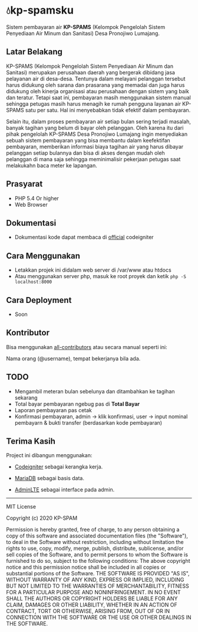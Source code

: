 # 💧kp-spamsku

Sistem pembayaran air **KP-SPAMS** (Kelompok Pengelolah Sistem Penyediaan Air Minum dan Sanitasi)  Desa Pronojiwo Lumajang.

## **Latar Belakang**

KP-SPAMS (Kelompok Pengelolah Sistem Penyediaan Air Minum dan Sanitasi) merupakan perusahaan daerah yang bergerak dibidang jasa pelayanan air di desa-desa. Tentunya dalam melayani pelanggan tersebut harus didukung oleh sarana dan prasarana yang memadai dan juga harus didukung oleh kinerja organisasi atau perusahaan dengan sistem yang baik dan teratur. Tetapi saat ini, pembayaran masih menggunakan sistem manual sehingga petugas masih harus menagih ke rumah pengguna layanan air KP-SPAMS satu per satu. Hal ini menyebabkan tidak efektif dalam pembayaran.

Selain itu, dalam proses pembayaran air setiap bulan sering terjadi masalah, banyak tagihan yang belum di bayar oleh pelanggan. Oleh karena itu dari pihak pengelolah KP-SPAMS Desa Pronojiwo Lumajang ingin menyediakan sebuah sistem pembayaran yang bisa membantu dalam keefektifan pembayaran, memberikan informasi biaya tagihan air yang harus dibayar pelanggan setiap bulannya dan bisa di akses dengan mudah oleh pelanggan di mana saja sehingga meminimalisir pekerjaan petugas saat melakukahn baca meter ke lapangan.

## **Prasyarat**

- PHP 5.4 Or higher
- Web Browser

## **Dokumentasi**
- Dokumentasi kode dapat membaca di [official](https://codeigniter.com/docs) codeigniter

## **Cara Menggunakan**
- Letakkan projek ini didalam web server di /var/www atau htdocs
- Atau menggunakan server php, masuk ke root proyek dan ketik ``` php -S localhost:8000 ```

## **Cara Deployment**

- Soon

## Kontributor

Bisa menggunakan [all-contributors](https://github.com/all-contributors/all-contributors)
atau secara manual seperti ini:

 Nama orang (@username), tempat bekerjanya bila ada.

 ## TODO
 - Mengambil meteran bulan sebelunya dan ditambahkan ke tagihan sekarang
 - Total bayar pembayaran ngebug pas di **Total Bayar**
 - Laporan pembayaran pas cetak
 - Konfirmasi pembayaran, admin -> klik konfirmasi, user -> input nominal pembayarn & bukti transfer (berdasarkan kode pembayaran)

## Terima Kasih

Project ini dibangun menggunakan:

- [Codeigniter](https://codeigniter.com/) sebagai kerangka kerja.

- [MariaDB](https://mariadb.org/) sebagai basis data.

- [AdminLTE](https://adminlte.io/) sebagai interface pada admin.

---

MIT License

Copyright (c) 2020 KP-SPAM

Permission is hereby granted, free of charge, to any person obtaining a copy
of this software and associated documentation files (the "Software"), to deal
in the Software without restriction, including without limitation the rights
to use, copy, modify, merge, publish, distribute, sublicense, and/or sell
copies of the Software, and to permit persons to whom the Software is
furnished to do so, subject to the following conditions:
The above copyright notice and this permission notice shall be included in all
copies or substantial portions of the Software.
THE SOFTWARE IS PROVIDED "AS IS", WITHOUT WARRANTY OF ANY KIND, EXPRESS OR
IMPLIED, INCLUDING BUT NOT LIMITED TO THE WARRANTIES OF MERCHANTABILITY,
FITNESS FOR A PARTICULAR PURPOSE AND NONINFRINGEMENT. IN NO EVENT SHALL THE
AUTHORS OR COPYRIGHT HOLDERS BE LIABLE FOR ANY CLAIM, DAMAGES OR OTHER
LIABILITY, WHETHER IN AN ACTION OF CONTRACT, TORT OR OTHERWISE, ARISING FROM,
OUT OF OR IN CONNECTION WITH THE SOFTWARE OR THE USE OR OTHER DEALINGS IN THE
SOFTWARE.

